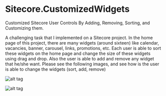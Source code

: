 # Sitecore.CustomizedWidgets
Customized Sitecore User Controls By Adding, Removing, Sorting, and Customizing them.

A challenging task that I implemented on a Sitecore project.
In the home page of this project, there are many widgets (around sixteen) like calendar, vacancies, banner, carousel, links, promotions, etc. Each user is able to sort these widgets on the home page and change the size of these widgets using drag and drop.  Also the user is able to add and remove any widget that he/she want. Please see the following images, and see how is the user is able to change the widgets (sort, add, remove)

![alt tag](http://s12.postimg.org/4dspl0r8t/sab1_Copy.png)


![alt tag](http://s14.postimg.org/x9egjwfg1/sab2_Copy.png)

